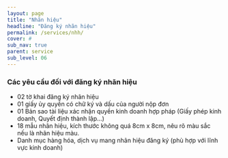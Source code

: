```yaml
---
layout: page
title: "Nhãn hiệu"
headline: "Đăng ký nhãn hiệu"
permalink: /services/nhh/
cover: #
sub_nav: true
parent: service
sub_level: 06
---
```


### Các yêu cầu đối với đăng ký nhãn hiệu
- 02 tờ khai đăng ký nhãn hiệu
- 01 giấy ủy quyền có chữ ký và dấu của người nộp đơn
- 01 Bản sao tài liệu xác nhận quyền kinh doanh hợp pháp (Giấy phép kinh doanh, Quyết định thành lập…)
- 18 mẫu nhãn hiệu, kích thước không quá 8cm x 8cm, nêu rõ màu sắc nếu là nhãn hiệu màu.
- Danh mục hàng hóa, dịch vụ mang nhãn hiệu đăng ký (phù hợp với lĩnh vực kinh doanh)